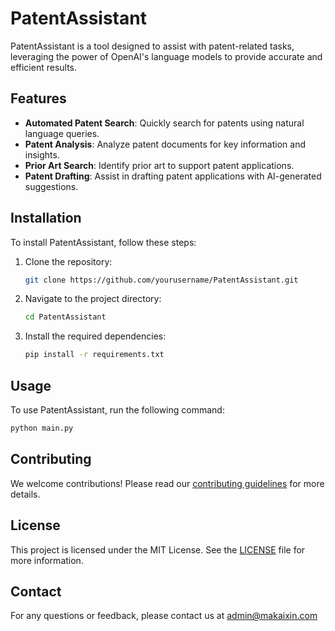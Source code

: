 # PatentAssistant

PatentAssistant is a tool designed to assist with patent-related tasks, leveraging the power of OpenAI's language models to provide accurate and efficient results.

## Features

- **Automated Patent Search**: Quickly search for patents using natural language queries.
- **Patent Analysis**: Analyze patent documents for key information and insights.
- **Prior Art Search**: Identify prior art to support patent applications.
- **Patent Drafting**: Assist in drafting patent applications with AI-generated suggestions.

## Installation

To install PatentAssistant, follow these steps:

1. Clone the repository:
    ```bash
    git clone https://github.com/yourusername/PatentAssistant.git
    ```
2. Navigate to the project directory:
    ```bash
    cd PatentAssistant
    ```
3. Install the required dependencies:
    ```bash
    pip install -r requirements.txt
    ```

## Usage

To use PatentAssistant, run the following command:
```bash
python main.py
```

## Contributing

We welcome contributions! Please read our [contributing guidelines](CONTRIBUTING.md) for more details.

## License

This project is licensed under the MIT License. See the [LICENSE](LICENSE) file for more information.

## Contact

For any questions or feedback, please contact us at admin@makaixin.com
